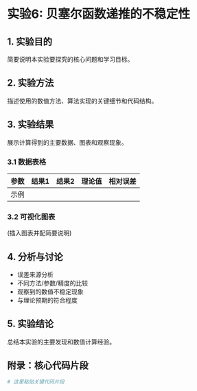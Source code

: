 # 实验6: 贝塞尔函数递推的不稳定性

## 1. 实验目的
简要说明本实验要探究的核心问题和学习目标。

## 2. 实验方法
描述使用的数值方法、算法实现的关键细节和代码结构。

## 3. 实验结果
展示计算得到的主要数据、图表和观察现象。

### 3.1 数据表格
| 参数 | 结果1 | 结果2 | 理论值 | 相对误差 |
|------|-------|-------|--------|----------|
| 示例 |       |       |        |          |

### 3.2 可视化图表
(插入图表并配简要说明)

## 4. 分析与讨论
- 误差来源分析
- 不同方法/参数/精度的比较
- 观察到的数值不稳定现象
- 与理论预期的符合程度

## 5. 实验结论
总结本实验的主要发现和数值计算经验。

## 附录：核心代码片段
```python
# 这里粘贴关键代码片段
```
